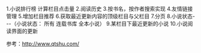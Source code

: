 1.小说排行榜
	计算栏目点击量
2.阅读历史
3.按书名，按作者搜索实现
4.友情链接管理
5.增加栏目推荐
6.获取最近更新内容的顶级栏目与父栏目
7.分页
8.小说状态---（小说状态： 所有 连载书库 全本小说）
9.某栏目下最近更新的小说
10.小说阅读界面的更新


参考：http://www.qtshu.com/
